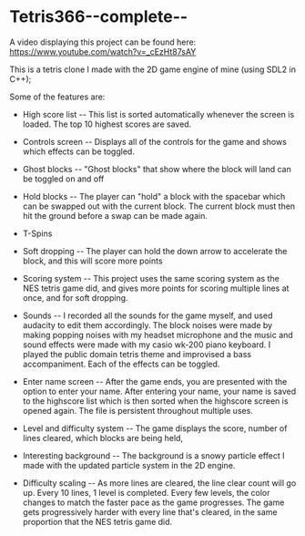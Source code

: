 Tetris366--complete--
=====================

A video displaying this project can be found here:
https://www.youtube.com/watch?v=_cEzHt87sAY

This is a tetris clone I made with the 2D game engine of mine (using SDL2 in C++);

Some of the features are:

- High score list
  -- This list is sorted automatically whenever the screen is loaded. The top 10 highest scores are saved.
  
- Controls screen
  -- Displays all of the controls for the game and shows which effects can be toggled.
  
- Ghost blocks
  -- "Ghost blocks" that show where the block will land can be toggled on and off
  
- Hold blocks
  -- The player can "hold" a block with the spacebar which can be swapped out with the current block.
     The current block must then hit the ground before a swap can be made again.
     
- T-Spins
  
- Soft dropping
  -- The player can hold the down arrow to accelerate the block, and this will score more points
  
- Scoring system
  -- This project uses the same scoring system as the NES tetris game did, and gives more points for
     scoring multiple lines at once, and for soft dropping.
     
- Sounds
  -- I recorded all the sounds for the game myself, and used audacity to edit them accordingly.
     The block noises were made by making popping noises with my headset microphone and the music and sound effects
     were made with my casio wk-200 piano keyboard. I played the public domain tetris theme and improvised a bass
     accompaniment. Each of the effects can be toggled.
     
- Enter name screen
  -- After the game ends, you are presented with the option to enter your name. After entering your name,
     your name is saved to the highscore list which is then sorted when the highscore screen is opened again.
     The file is persistent throughout multiple uses.
     
- Level and difficulty system
  -- The game displays the score, number of lines cleared, which blocks are being held,
     
- Interesting background
  -- The background is a snowy particle effect I made with the updated particle system in the 2D engine.
     
- Difficulty scaling
  -- As more lines are cleared, the line clear count will go up. Every 10 lines, 1 level is completed. Every few levels,
     the color changes to match the faster pace as the game progresses. The game gets progressively harder with every 
     line that's cleared, in the same proportion that the NES tetris game did.
